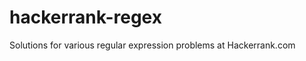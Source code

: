 hackerrank-regex
================
Solutions for various regular expression problems at Hackerrank.com

